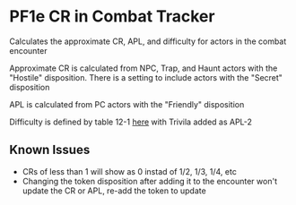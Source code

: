 # PF1e CR in Combat Tracker
Calculates the approximate CR, APL, and difficulty for actors in the combat encounter

Approximate CR is calculated from NPC, Trap, and Haunt actors with the "Hostile" disposition.
There is a setting to include actors with the "Secret" disposition

APL is calculated from PC actors with the "Friendly" disposition

Difficulty is defined by table 12-1 [here](https://aonprd.com/Rules.aspx?ID=252) with Trivila added as APL-2

## Known Issues

- CRs of less than 1 will show as 0 instad of 1/2, 1/3, 1/4, etc
- Changing the token disposition after adding it to the encounter won't update the CR or APL, re-add the token to update